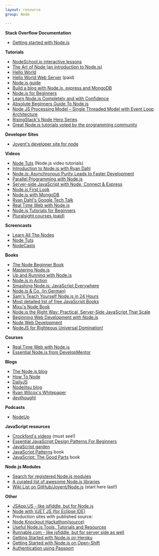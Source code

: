 ```yaml
---
layout: resource
group: Node

---
```

<!-- General resources go here -->

**Stack Overflow Documentation**

*   [Getting started with Node.js](http://stackoverflow.com/documentation/node.js/340/getting-started-with-node-js)

**Tutorials**

*   [NodeSchool.io interactive lessons](http://nodeschool.io/)
*   [The Art of Node (an introduction to Node.js)](https://github.com/maxogden/art-of-node/#the-art-of-node)
*   [Hello World](http://www.nodebeginner.org/#hello-world)
*   [Hello World Web Server](http://www.nodebeginner.org/#building-the-application-stack) (paid)
*   [Node.js guide](http://nodeguide.com/)
*   [Build a blog with Node.js, express and MongoDB](http://howtonode.org/express-mongodb)
*   [Node.js for Beginners](http://net.tutsplus.com/tutorials/javascript-ajax/node-js-for-beginners/)
*   [Learn Node.js Completely and with Confidence](http://javascriptissexy.com/learn-node-js-completely-and-with-confidence/)
*   [Absolute Beginners Guide To Node.js](http://blog.modulus.io/absolute-beginners-guide-to-nodejs)
*   [Node JS Processing Model – Single Threaded Model with Event Loop Architecture](http://www.journaldev.com/7462/node-js-processing-model-single-threaded-model-with-event-loop-architecture)
*   [RisingStack's Node Hero Series](https://blog.risingstack.com/node-hero-tutorial-getting-started-with-node-js/)
*   [Great Node.js tutorials voted by the programming community](https://hackr.io/tutorials/learn-node-js)

**Developer Sites**

*   [Joyent's developer site for node](http://www.joyent.com/developers/node)

**Videos**

*   [Node Tuts](http://nodetuts.com/) (Node.js video tutorials)
*   [Introduction to Node.js with Ryan Dahl](http://www.youtube.com/watch?v=jo_B4LTHi3I)
*   [Node.js: Asynchronous Purity Leads to Faster Development](http://www.infoq.com/presentations/nodejs)
*   [Parallel Programming with Node.js](http://www.infoq.com/presentations/Parallel-Programming-with-Nodejs)
*   [Server-side JavaScript with Node, Connect & Express](http://vimeo.com/18077379)
*   [Node.js First Look](http://www.lynda.com/Nodejs-tutorials/Nodejs-First-Look/101554-2.html)
*   [Node.js with MongoDB](http://www.youtube.com/watch?v=0_GNHWZHc-o)
*   [Ryan Dahl's Google Tech Talk](http://www.youtube.com/watch?v=F6k8lTrAE2g)
*   [Real Time Web with Node.js](http://node.codeschool.com/levels/1)
*   [Node.js Tutorials for Beginners](https://www.youtube.com/playlist?list=PL6gx4Cwl9DGBMdkKFn3HasZnnAqVjzHn_)
*   [Pluralsight courses (paid)](http://www.pluralsight.com/search/?searchTerm=Node.js)

**Screencasts**

*   [Learn All The Nodes](http://learnallthenodes.com)
*   [Node Tuts](http://nodetuts.com/)
*   [NodeCasts](http://nodecasts.net/)

**Books**

*   [The Node Beginner Book](http://nodebeginner.org/)
*   [Mastering Node.js](https://github.com/tj/masteringnode)
*   [Up and Running with Node.js](http://chimera.labs.oreilly.com/books/1234000001808/index.html)
*   [Node.js in Action](http://www.manning.com/cantelon/)
*   [Smashing Node.js: JavaScript Everywhere](http://amzn.com/B008Z5OEUY)
*   [Node.js & Co. (in German)](http://www.amazon.de/dp/389864829X)
*   [Sam's Teach Yourself Node.js in 24 Hours](http://nodejsbook.io/)
*   [Most detailed list of free JavaScript Books](http://jsbooks.revolunet.com/)
*   [Mixu's Node Book](http://book.mixu.net/node/index.html)
*   [Node.js the Right Way: Practical, Server-Side JavaScript That Scale](http://pragprog.com/book/jwnode/node-js-the-right-way)
*   [Beginning Web Development with Node.js](https://leanpub.com/webdevelopmentwithnodejs)
*   [Node Web Development](http://www.packtpub.com/node-javascript-web-development/book)
*   [NodeJS for Righteous Universal Domination!](http://node.codeschool.com/)

**Courses**

*   [Real Time Web with Node.js](http://node.codeschool.com/)
*   [Essential Node.js from DevelopMentor](http://www.develop.com/training-course/nodejs-featuring-node-npm-express-mocha-mongodb-with-mongoose)

**Blogs**

*   [The Node.js blog](http://blog.nodejs.org/)
*   [How To Node](http://howtonode.org/)
*   [DailyJS](http://dailyjs.com/)
*   [Nodejitsu blog](http://blog.nodejitsu.com/)
*   [Ryan Wilcox's Whitepaper](http://www.wilcoxd.com/whitepapers/node_js/)
*   [devthought](http://www.devthought.com/)

**Podcasts**

*   [NodeUp](http://nodeup.com/)

**JavaScript resources**

*   [Crockford's videos](https://www.youtube.com/playlist?list=PL7664379246A246CB) (must see!)
*   [Essential JavaScript Design Patterns For Beginners](http://www.addyosmani.com/resources/essentialjsdesignpatterns/book/)
*   [JavaScript garden](http://bonsaiden.github.com/JavaScript-Garden/)
*   [JavaScript Patterns](http://oreilly.com/catalog/9780596806767) book
*   [JavaScript: The Good Parts](http://oreilly.com/catalog/9780596517748/) book

**Node.js Modules**

*   [Search for registered Node.js modules](http://npmjs.org/)
*   [A curated list of awesome Node.js libraries](https://github.com/sindresorhus/awesome-nodejs)
*   [Wiki List on GitHub/Joyent/Node.js](https://github.com/joyent/node/wiki/modules) (start here last!)

**Other**

*   [JSApp.US - like jsfiddle, but for Node.js](http://jsapp.us/)
*   [Node with VJET JS (for Eclipse IDE)](https://www.ebayopensource.org/index.php/VJET/NodeJS)
*   Production sites with published source:
  *   [Node Knockout Hackathon](http://nodeknockout.com/)[(source)](https://github.com/nko3/website)
*   [Useful Node.js Tools, Tutorials and Resources](http://coding.smashingmagazine.com/2011/09/16/useful-node-js-tools-tutorials-and-resources/)
*   [Runnable.com - like jsfiddle, but for server side as well](http://runnable.com/)
*   [Getting Started with Node.js on Heroku](https://devcenter.heroku.com/categories/nodejs)
*   [Getting Started with Node.js on Open-Shift](https://blog.openshift.com/run-your-nodejs-projects-on-openshift-in-two-simple-steps/)
*   [Authentication using Passport](http://passportjs.org/guide/)

<!-- ### Core -->

<!-- ### Intermediate -->

<!-- ### Advanced -->

<!-- ### Jedi -->

